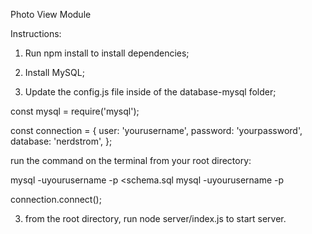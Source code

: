 
Photo View Module

Instructions:

1. Run npm install to install dependencies;

2. Install MySQL;

3. Update the config.js file inside of the database-mysql folder;

 const mysql = require('mysql');

  const connection = {
  user: 'yourusername',
  password: 'yourpassword',
  database: 'nerdstrom',
};

run the command on the terminal from your root directory: 

 mysql -uyourusername -p <schema.sql
 mysql -uyourusername -p

connection.connect();

3. from the root directory, run node server/index.js to start server.